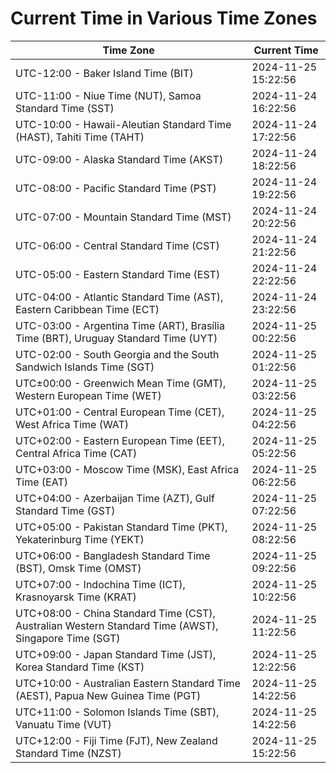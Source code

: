 # Current Time in Various Time Zones

| Time Zone | Current Time |
|-----------|--------------|
| UTC-12:00 - Baker Island Time (BIT) | 2024-11-25 15:22:56 |
| UTC-11:00 - Niue Time (NUT), Samoa Standard Time (SST) | 2024-11-24 16:22:56 |
| UTC-10:00 - Hawaii-Aleutian Standard Time (HAST), Tahiti Time (TAHT) | 2024-11-24 17:22:56 |
| UTC-09:00 - Alaska Standard Time (AKST) | 2024-11-24 18:22:56 |
| UTC-08:00 - Pacific Standard Time (PST) | 2024-11-24 19:22:56 |
| UTC-07:00 - Mountain Standard Time (MST) | 2024-11-24 20:22:56 |
| UTC-06:00 - Central Standard Time (CST) | 2024-11-24 21:22:56 |
| UTC-05:00 - Eastern Standard Time (EST) | 2024-11-24 22:22:56 |
| UTC-04:00 - Atlantic Standard Time (AST), Eastern Caribbean Time (ECT) | 2024-11-24 23:22:56 |
| UTC-03:00 - Argentina Time (ART), Brasília Time (BRT), Uruguay Standard Time (UYT) | 2024-11-25 00:22:56 |
| UTC-02:00 - South Georgia and the South Sandwich Islands Time (SGT) | 2024-11-25 01:22:56 |
| UTC±00:00 - Greenwich Mean Time (GMT), Western European Time (WET) | 2024-11-25 03:22:56 |
| UTC+01:00 - Central European Time (CET), West Africa Time (WAT) | 2024-11-25 04:22:56 |
| UTC+02:00 - Eastern European Time (EET), Central Africa Time (CAT) | 2024-11-25 05:22:56 |
| UTC+03:00 - Moscow Time (MSK), East Africa Time (EAT) | 2024-11-25 06:22:56 |
| UTC+04:00 - Azerbaijan Time (AZT), Gulf Standard Time (GST) | 2024-11-25 07:22:56 |
| UTC+05:00 - Pakistan Standard Time (PKT), Yekaterinburg Time (YEKT) | 2024-11-25 08:22:56 |
| UTC+06:00 - Bangladesh Standard Time (BST), Omsk Time (OMST) | 2024-11-25 09:22:56 |
| UTC+07:00 - Indochina Time (ICT), Krasnoyarsk Time (KRAT) | 2024-11-25 10:22:56 |
| UTC+08:00 - China Standard Time (CST), Australian Western Standard Time (AWST), Singapore Time (SGT) | 2024-11-25 11:22:56 |
| UTC+09:00 - Japan Standard Time (JST), Korea Standard Time (KST) | 2024-11-25 12:22:56 |
| UTC+10:00 - Australian Eastern Standard Time (AEST), Papua New Guinea Time (PGT) | 2024-11-25 14:22:56 |
| UTC+11:00 - Solomon Islands Time (SBT), Vanuatu Time (VUT) | 2024-11-25 14:22:56 |
| UTC+12:00 - Fiji Time (FJT), New Zealand Standard Time (NZST) | 2024-11-25 15:22:56 |
